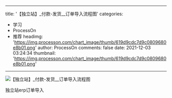 
---
title: '【独立站】_付款-发货__订单导入流程图'
categories: 
 - 学习
 - ProcessOn
 - 推荐
headimg: 'https://img.processon.com/chart_image/thumb/619d9cdc7d9c0809680e8b01.png'
author: ProcessOn
comments: false
date: 2021-12-03 03:24:34
thumbnail: 'https://img.processon.com/chart_image/thumb/619d9cdc7d9c0809680e8b01.png'
---

<div>   
<img class="thumb" alt="【独立站】_付款-发货__订单导入流程图" src="https://img.processon.com/chart_image/thumb/619d9cdc7d9c0809680e8b01.png" referrerpolicy="no-referrer">
<p>独立站erp订单导入</p>  
</div>
            